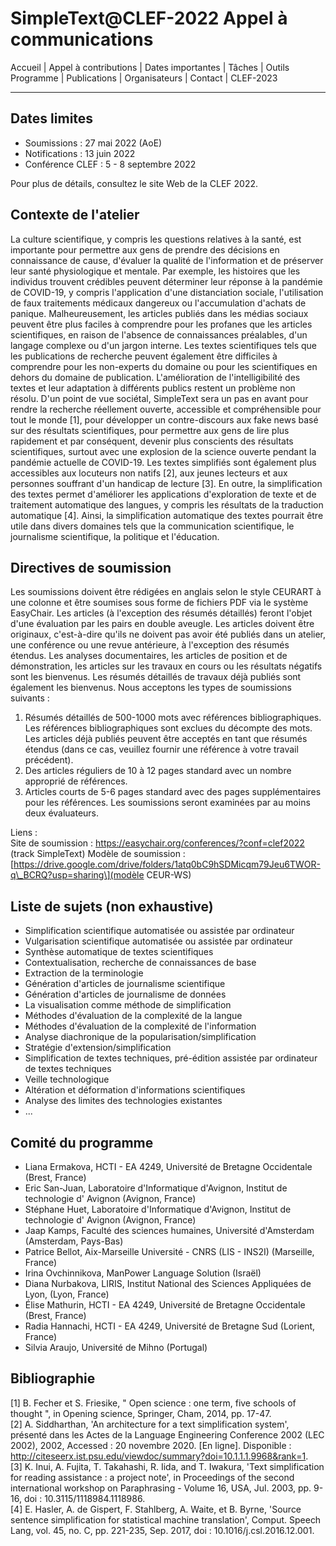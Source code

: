 # SimpleText@CLEF-2022 Appel à communications

Accueil | Appel à contributions | Dates importantes | Tâches | Outils  
Programme | Publications | Organisateurs | Contact | CLEF-2023

---

## Dates limites

* Soumissions : 27 mai 2022 (AoE)  
* Notifications : 13 juin 2022  
* Conférence CLEF : 5 - 8 septembre 2022  

Pour plus de détails, consultez le site Web de la CLEF 2022.

## Contexte de l'atelier
La culture scientifique, y compris les questions relatives à la santé, est importante pour permettre aux gens de prendre des décisions en connaissance de cause, d'évaluer la qualité de l'information et de préserver leur santé physiologique et mentale. Par exemple, les histoires que les individus trouvent crédibles peuvent déterminer leur réponse à la pandémie de COVID-19, y compris l'application d'une distanciation sociale, l'utilisation de faux traitements médicaux dangereux ou l'accumulation d'achats de panique. Malheureusement, les articles publiés dans les médias sociaux peuvent être plus faciles à comprendre pour les profanes que les articles scientifiques, en raison de l'absence de connaissances préalables, d'un langage complexe ou d'un jargon interne. Les textes scientifiques tels que les publications de recherche peuvent également être difficiles à comprendre pour les non-experts du domaine ou pour les scientifiques en dehors du domaine de publication. L'amélioration de l'intelligibilité des textes et leur adaptation à différents publics restent un problème non résolu. D'un point de vue sociétal, SimpleText sera un pas en avant pour rendre la recherche réellement ouverte, accessible et compréhensible pour tout le monde \[1], pour développer un contre-discours aux fake news basé sur des résultats scientifiques, pour permettre aux gens de lire plus rapidement et par conséquent, devenir plus conscients des résultats scientifiques, surtout avec une explosion de la science ouverte pendant la pandémie actuelle de COVID-19. Les textes simplifiés sont également plus accessibles aux locuteurs non natifs \[2], aux jeunes lecteurs et aux personnes souffrant d'un handicap de lecture \[3]. En outre, la simplification des textes permet d'améliorer les applications d'exploration de texte et de traitement automatique des langues, y compris les résultats de la traduction automatique \[4]. Ainsi, la simplification automatique des textes pourrait être utile dans divers domaines tels que la communication scientifique, le journalisme scientifique, la politique et l'éducation.

## Directives de soumission
Les soumissions doivent être rédigées en anglais selon le style CEURART à une colonne et être soumises sous forme de fichiers PDF via le système EasyChair. Les articles (à l'exception des résumés détaillés) feront l'objet d'une évaluation par les pairs en double aveugle. Les articles doivent être originaux, c'est-à-dire qu'ils ne doivent pas avoir été publiés dans un atelier, une conférence ou une revue antérieure, à l'exception des résumés étendus. Les analyses documentaires, les articles de position et de démonstration, les articles sur les travaux en cours ou les résultats négatifs sont les bienvenus. Les résumés détaillés de travaux déjà publiés sont également les bienvenus. Nous acceptons les types de soumissions suivants :  

1. Résumés détaillés de 500-1000 mots avec références bibliographiques. Les références bibliographiques sont exclues du décompte des mots. Les articles déjà publiés peuvent être acceptés en tant que résumés étendus (dans ce cas, veuillez fournir une référence à votre travail précédent).
2. Des articles réguliers de 10 à 12 pages standard avec un nombre approprié de références.
3. Articles courts de 5-6 pages standard avec des pages supplémentaires pour les références. Les soumissions seront examinées par au moins deux évaluateurs.

Liens :  
Site de soumission : https://easychair.org/conferences/?conf=clef2022 (track SimpleText) Modèle de soumission : \[https://drive.google.com/drive/folders/1atq0bC9hSDMicqm79Jeu6TWOR-q\_BCRQ?usp=sharing\](modèle CEUR-WS)

## Liste de sujets (non exhaustive)
* Simplification scientifique automatisée ou assistée par ordinateur
* Vulgarisation scientifique automatisée ou assistée par ordinateur
* Synthèse automatique de textes scientifiques
* Contextualisation, recherche de connaissances de base
* Extraction de la terminologie
* Génération d'articles de journalisme scientifique
* Génération d'articles de journalisme de données
* La visualisation comme méthode de simplification
* Méthodes d'évaluation de la complexité de la langue
* Méthodes d'évaluation de la complexité de l'information
* Analyse diachronique de la popularisation/simplification
* Stratégie d'extension/simplification
* Simplification de textes techniques, pré-édition assistée par ordinateur de textes techniques
* Veille technologique
* Altération et déformation d'informations scientifiques
* Analyse des limites des technologies existantes
* ...

## Comité du programme
* Liana Ermakova, HCTI - EA 4249, Université de Bretagne Occidentale (Brest, France)
* Eric San-Juan, Laboratoire d'Informatique d'Avignon, Institut de technologie d' Avignon (Avignon, France)
* Stéphane Huet, Laboratoire d'Informatique d'Avignon, Institut de technologie d' Avignon (Avignon, France)
* Jaap Kamps, Faculté des sciences humaines, Université d'Amsterdam (Amsterdam, Pays-Bas)
* Patrice Bellot, Aix-Marseille Université - CNRS (LIS - INS2I) (Marseille, France)
* Irina Ovchinnikova, ManPower Language Solution (Israël)
* Diana Nurbakova, LIRIS, Institut National des Sciences Appliquées de Lyon, (Lyon, France)
* Élise Mathurin, HCTI - EA 4249, Université de Bretagne Occidentale (Brest, France)
* Radia Hannachi, HCTI - EA 4249, Université de Bretagne Sud (Lorient, France)
* Silvia Araujo, Université de Mihno (Portugal)

## Bibliographie
\[1] B. Fecher et S. Friesike, " Open science : one term, five schools of thought ", in Opening science, Springer, Cham, 2014, pp. 17-47.  
\[2] A. Siddharthan, 'An architecture for a text simplification system', présenté dans les Actes de la Language Engineering Conference 2002 (LEC 2002), 2002, Accessed : 20 novembre 2020\. \[En ligne]. Disponible : http://citeseerx.ist.psu.edu/viewdoc/summary?doi=10.1.1.1.9968&rank=1.  
\[3] K. Inui, A. Fujita, T. Takahashi, R. Iida, and T. Iwakura, 'Text simplification for reading assistance : a project note', in Proceedings of the second international workshop on Paraphrasing - Volume 16, USA, Jul. 2003, pp. 9-16, doi : 10.3115/1118984.1118986.  
\[4] E. Hasler, A. de Gispert, F. Stahlberg, A. Waite, et B. Byrne, 'Source sentence simplification for statistical machine translation', Comput. Speech Lang, vol. 45, no. C, pp. 221-235, Sep. 2017, doi : 10.1016/j.csl.2016.12.001.
